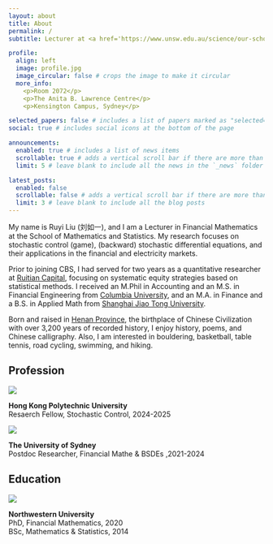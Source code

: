 ```yaml
---
layout: about
title: About
permalink: /
subtitle: Lecturer at <a href='https://www.unsw.edu.au/science/our-schools/maths'>Math & Stats School</a>, <a href='https://www.unsw.edu.au/'>University of New South Wales</a>.  

profile:
  align: left
  image: profile.jpg
  image_circular: false # crops the image to make it circular
  more_info: 
    <p>Room 2072</p>
    <p>The Anita B. Lawrence Centre</p>
    <p>Kensington Campus, Sydney</p>

selected_papers: false # includes a list of papers marked as "selected={true}"
social: true # includes social icons at the bottom of the page

announcements:
  enabled: true # includes a list of news items
  scrollable: true # adds a vertical scroll bar if there are more than 3 news items
  limit: 5 # leave blank to include all the news in the `_news` folder

latest_posts:
  enabled: false
  scrollable: false # adds a vertical scroll bar if there are more than 3 new posts items
  limit: 3 # leave blank to include all the blog posts
---
```


My name is Ruyi Liu (刘如一), and I am a Lecturer in Financial Mathematics at the School of Mathematics and Statistics. My research focuses on stochastic control (game), (backward) stochastic differential equations, and their applications in the financial and electricity markets.


Prior to joining CBS, I had served for two years as a quantitative researcher at  <a href="https://www.ruitiancapital.com/">Ruitian Capital</a>, focusing on systematic equity strategies based on statistical methods. I received an M.Phil in Accounting and an M.S. in Financial Engineering from <a href="https://www.columbia.edu/">Columbia University</a>, and an M.A. in Finance and a B.S. in Applied Math from <a href="https://en.sjtu.edu.cn/">Shanghai Jiao Tong University</a>. 

Born and raised in <a href="https://en.wikipedia.org/wiki/Henan">Henan Province</a>, the birthplace of Chinese Civilization with over 3,200 years of recorded history, I enjoy history, poems, and Chinese calligraphy. Also, I am interested in bouldering, basketball, table tennis, road cycling, swimming, and hiking. 

<div class="education">
<h2>Profession</h2>


<img class="eduimg" src="assets/img/sjtu_logo.webp"/>
<p class="edutext"><b> Hong Kong Polytechnic University </b><br> Resaerch Fellow, Stochastic Control, 2024-2025 </p>

<img class="eduimg" src="assets/img/ox_logo.webp">
<p class="edutext"><b> The University of Sydney </b><br> Postdoc Researcher, Financial Mathe & BSDEs ,2021-2024 </p>
</div>


<div class="education">
<h2>Education</h2>

<img class="eduimg" src="assets/img/nu_logo.webp"/>
<p class="edutext"><b> Northwestern University </b><br> PhD, Financial Mathematics, 2020 <br>BSc, Mathematics & Statistics, 2014 </p>


</div>


<!-- Write your biography here. Tell the world about yourself. Link to your favorite [subreddit](http://reddit.com). You can put a picture in, too. The code is already in, just name your picture `prof_pic.jpg` and put it in the `img/` folder.

Put your address / P.O. box / other info right below your picture. You can also disable any of these elements by editing `profile` property of the YAML header of your `_pages/about.md`. Edit `_bibliography/papers.bib` and Jekyll will render your [publications page](/al-folio/publications/) automatically.

Link to your social media connections, too. This theme is set up to use [Font Awesome icons](https://fontawesome.com/) and [Academicons](https://jpswalsh.github.io/academicons/), like the ones below. Add your Facebook, Twitter, LinkedIn, Google Scholar, or just disable all of them. -->

